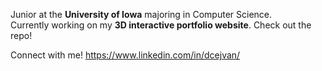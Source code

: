 Junior at the **University of Iowa** majoring in Computer Science.
<br>
Currently working on my **3D interactive portfolio website**. Check out the repo!

Connect with me! https://www.linkedin.com/in/dcejvan/

<!---
dcejvan/dcejvan is a ✨ special ✨ repository because its `README.md` (this file) appears on your GitHub profile.
You can click the Preview link to take a look at your changes.
--->
